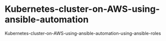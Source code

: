 # Kubernetes-cluster-on-AWS-using-ansible-automation
Kubernetes-cluster-on-AWS-using-ansible-automation-using-ansible-roles
